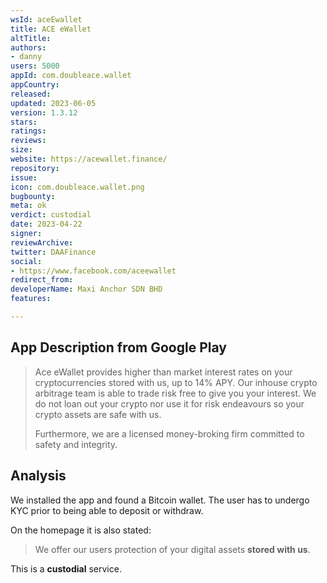 ```yaml
---
wsId: aceEwallet
title: ACE eWallet
altTitle: 
authors:
- danny
users: 5000
appId: com.doubleace.wallet
appCountry: 
released: 
updated: 2023-06-05
version: 1.3.12
stars: 
ratings: 
reviews: 
size: 
website: https://acewallet.finance/
repository: 
issue: 
icon: com.doubleace.wallet.png
bugbounty: 
meta: ok
verdict: custodial
date: 2023-04-22
signer: 
reviewArchive: 
twitter: DAAFinance
social:
- https://www.facebook.com/aceewallet
redirect_from: 
developerName: Maxi Anchor SDN BHD
features: 

---
```


## App Description from Google Play 

> Ace eWallet provides higher than market interest rates on your cryptocurrencies stored with us, up to 14% APY. Our inhouse crypto arbitrage team is able to trade risk free to give you your interest. We do not loan out your crypto nor use it for risk endeavours so your crypto assets are safe with us.
>
> Furthermore, we are a licensed money-broking firm committed to safety and integrity. 

## Analysis 

We installed the app and found a Bitcoin wallet. The user has to undergo KYC prior to being able to deposit or withdraw. 

On the homepage it is also stated: 

>  We offer our users protection of your digital assets **stored with us**.

This is a **custodial** service.